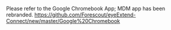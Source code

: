 Please refer to the Google Chromebook App; MDM app has been rebranded. 
https://github.com/Forescout/eyeExtend-Connect/new/master/Google%20Chromebook
